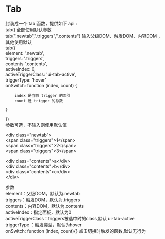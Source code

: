 Tab
======
封装成一个  tab  函数，提供如下 api :<br/>
tab()    全部使用默认参数<br/>
tab(".newtab",".triggers",".contents")    输入父级DOM、触发DOM、内容DOM ，其他使用默认<br/>
tab({     <br/>
    element: '.newtab',<br/>
    triggers: '.triggers',<br/>
    contents '.contents',<br/>
    activeIndex: 0,<br/>
    activeTriggerClass: 'ui-tab-active',<br/>
   triggerType: 'hover'     <br/>
   onSwitch: function (index, count) {<br/>
        
        index 是当前 trigger 的索引
        count 是 trigger 的总数
        
    }

   })<br/>
参数可选，不输入则使用默认值

\<div class="newtab"><br/>
 \<span class="triggers">1\</span><br/>
\<span class="triggers">2\</span><br/>
\<span class="triggers">3\</span><br/>

 \<div class="contents">a\</div><br/>
 \<div class="contents">b\</div><br/>
 \<div class="contents">c\</div><br/>
\</div>


参数<br/>
element：父级DOM，默认为.newtab<br/>
triggers：触发DOM，默认为.triggers<br/>
contents：内容DOM，默认为.contents<br/>
activeIndex：指定面板，默认为0<br/>
activeTriggerClass：triggers被选中时的class,默认  ui-tab-active <br/>
triggerType ：触发类型，默认为hover<br/>
onSwitch: function (index, count){} 点击切换时触发的函数,默认无行为
